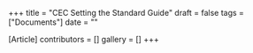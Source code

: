 +++
title = "CEC Setting the Standard Guide"
draft = false
tags = ["Documents"]
date = ""

[Article]
contributors = []
gallery = []
+++